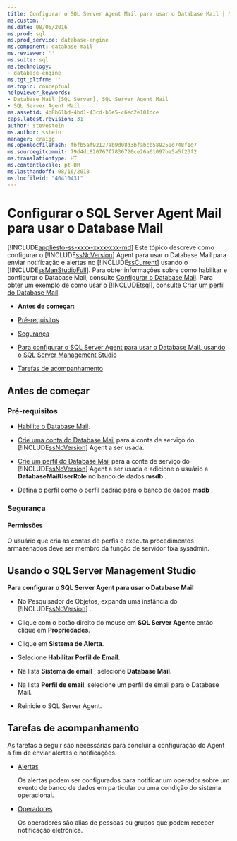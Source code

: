 ```yaml
---
title: Configurar o SQL Server Agent Mail para usar o Database Mail | Microsoft Docs
ms.custom: ''
ms.date: 08/05/2016
ms.prod: sql
ms.prod_service: database-engine
ms.component: database-mail
ms.reviewer: ''
ms.suite: sql
ms.technology:
- database-engine
ms.tgt_pltfrm: ''
ms.topic: conceptual
helpviewer_keywords:
- Database Mail [SQL Server], SQL Server Agent Mail
- SQL Server Agent Mail
ms.assetid: 4b8b61bd-4bd1-43cd-b6e5-c6ed2e101dce
caps.latest.revision: 31
author: stevestein
ms.author: sstein
manager: craigg
ms.openlocfilehash: fbfb5af92127ab9d08d3bfabcb589250d748f1d7
ms.sourcegitcommit: 79d4dc820767f7836720ce26a61097ba5a5f23f2
ms.translationtype: HT
ms.contentlocale: pt-BR
ms.lasthandoff: 08/16/2018
ms.locfileid: "40410431"
---
```

# <a name="configure-sql-server-agent-mail-to-use-database-mail"></a>Configurar o SQL Server Agent Mail para usar o Database Mail
[!INCLUDE[appliesto-ss-xxxx-xxxx-xxx-md](../../includes/appliesto-ss-xxxx-xxxx-xxx-md.md)]
  Este tópico descreve como configurar o [!INCLUDE[ssNoVersion](../../includes/ssnoversion-md.md)] Agent para usar o Database Mail para enviar notificação e alertas no [!INCLUDE[ssCurrent](../../includes/sscurrent-md.md)] usando o [!INCLUDE[ssManStudioFull](../../includes/ssmanstudiofull-md.md)].  Para obter informações sobre como habilitar e configurar o Database Mail, consulte [Configurar o Database Mail](../../relational-databases/database-mail/configure-database-mail.md).  Para obter um exemplo de como usar o [!INCLUDE[tsql](../../includes/tsql-md.md)], consulte [Criar um perfil do Database Mail](../../relational-databases/database-mail/create-a-database-mail-profile.md).
  
-   **Antes de começar:**  
  
-   [Pré-requisitos](#Prerequisites)  
  
-   [Segurança](#Security)  
  
-   [Para configurar o SQL Server Agent para usar o Database Mail, usando o SQL Server Management Studio](#SSMSProcedure)  
  
-   [Tarefas de acompanhamento](#Follow_Up)  
  
##  <a name="BeforeYouBegin"></a> Antes de começar  
  
###  <a name="Prerequisites"></a> Pré-requisitos  
  
-   [Habilite o Database Mail](../../relational-databases/database-mail/configure-database-mail.md).  
  
-    [Crie uma conta do Database Mail](../../relational-databases/database-mail/create-a-database-mail-account.md) para a conta de serviço do [!INCLUDE[ssNoVersion](../../includes/ssnoversion-md.md)] Agent a ser usada.  
  
-   [Crie um perfil do Database Mail](../../relational-databases/database-mail/create-a-database-mail-profile.md) para a conta de serviço do [!INCLUDE[ssNoVersion](../../includes/ssnoversion-md.md)] Agent a ser usada e adicione o usuário a **DatabaseMailUserRole** no banco de dados **msdb** .  
  
-   Defina o perfil como o perfil padrão para o banco de dados **msdb** .  
  
###  <a name="Security"></a> Segurança  
  
####  <a name="Permissions"></a> Permissões  
 O usuário que cria as contas de perfis e executa procedimentos armazenados deve ser membro da função de servidor fixa sysadmin.  
  
##  <a name="SSMSProcedure"></a> Usando o SQL Server Management Studio  
 **Para configurar o SQL Server Agent para usar o Database Mail**  
  
-   No Pesquisador de Objetos, expanda uma instância do [!INCLUDE[ssNoVersion](../../includes/ssnoversion-md.md)] .  
  
-   Clique com o botão direito do mouse em **SQL Server Agent**e então clique em **Propriedades**.  
  
-   Clique em **Sistema de Alerta**.  
  
-   Selecione **Habilitar Perfil de Email**.  
  
-   Na lista **Sistema de email** , selecione **Database Mail**.  
  
-   Na lista **Perfil de email**, selecione um perfil de email para o Database Mail.  
  
-   Reinicie o SQL Server Agent.  
  
##  <a name="Follow_Up"></a> Tarefas de acompanhamento  
 As tarefas a seguir são necessárias para concluir a configuração do Agent a fim de enviar alertas e notificações.  
  
-   [Alertas](../../ssms/agent/alerts.md)  
  
     Os alertas podem ser configurados para notificar um operador sobre um evento de banco de dados em particular ou uma condição do sistema operacional.  
  
-   [Operadores](../../ssms/agent/operators.md)  
  
     Os operadores são alias de pessoas ou grupos que podem receber notificação eletrônica.  
  
  
